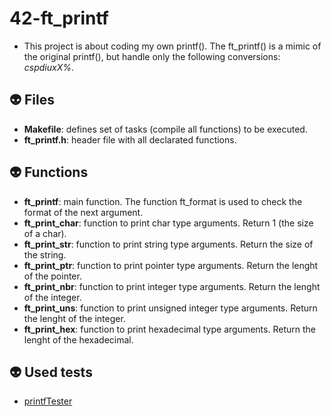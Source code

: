 # 42-ft_printf
- This project is about coding my own printf(). The ft_printf() is a mimic of the original printf(), but handle only the following conversions: *cspdiuxX%*.

## :alien: Files
- **Makefile**: defines set of tasks (compile all functions) to be executed.
- **ft_printf.h**: header file with all declarated functions.

## :alien: Functions
- **ft_printf**: main function. The function ft_format is used to check the format of the next argument.
- **ft_print_char**: function to print char type arguments. Return 1 (the size of a char).
- **ft_print_str**: function to print string type arguments. Return the size of the string.
- **ft_print_ptr**: function to print pointer type arguments. Return the lenght of the pointer.
- **ft_print_nbr**: function to print integer type arguments. Return the lenght of the integer.
- **ft_print_uns**: function to print unsigned integer type arguments. Return the lenght of the integer.
- **ft_print_hex**: function to print hexadecimal type arguments. Return the lenght of the hexadecimal.

## :alien: Used tests
- [printfTester](https://github.com/Tripouille/printfTester)
